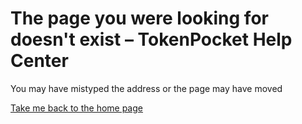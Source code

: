 # The page you were looking for doesn't exist – TokenPocket Help Center

You may have mistyped the address or the page may have moved

 [Take me back to the home page](https://tokenpockethelpsupport.zendesk.com/hc)

